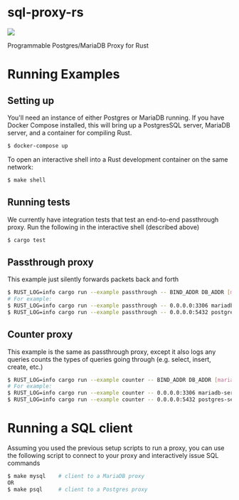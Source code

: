 # sql-proxy-rs
![](https://github.com/ryscheng/sql-proxy-rs/workflows/CI/badge.svg)

Programmable Postgres/MariaDB Proxy for Rust

# Running Examples

## Setting up

You'll need an instance of either Postgres or MariaDB running. If you have Docker Compose installed, this will bring up a PostgresSQL server, MariaDB server, and a container for compiling Rust.

```bash
$ docker-compose up
```

To open an interactive shell into a Rust development container on the same network:

``` bash
$ make shell
```

## Running tests

We currently have integration tests that test an end-to-end passthrough proxy.
Run the following in the interactive shell (described above)

```bash
$ cargo test
```

## Passthrough proxy

This example just silently forwards packets back and forth

```bash
$ RUST_LOG=info cargo run --example passthrough -- BIND_ADDR DB_ADDR [mariadb/postgres]
# For example:
$ RUST_LOG=info cargo run --example passthrough -- 0.0.0.0:3306 mariadb-server:3306 mariadb
$ RUST_LOG=info cargo run --example passthrough -- 0.0.0.0:5432 postgres-server:5432 postgres
```

## Counter proxy

This example is the same as passthrough proxy, except it also logs any queries counts the types of queries going through (e.g. select, insert, create, etc.)

```bash
$ RUST_LOG=info cargo run --example counter -- BIND_ADDR DB_ADDR [mariadb/postgres]
# For example:
$ RUST_LOG=info cargo run --example counter -- 0.0.0.0:3306 mariadb-server:3306 mariadb
$ RUST_LOG=info cargo run --example counter -- 0.0.0.0:5432 postgres-server:5432 postgres
```

# Running a SQL client
Assuming you used the previous setup scripts to run a proxy,
you can use the following script to connect to your proxy and interactively issue SQL commands

```bash
$ make mysql    # client to a MariaDB proxy
OR 
$ make psql     # client to a Postgres proxy
```

